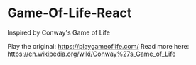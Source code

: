 # Game-Of-Life-React

Inspired by Conway's Game of Life 

Play the original: https://playgameoflife.com/
Read more here: https://en.wikipedia.org/wiki/Conway%27s_Game_of_Life
